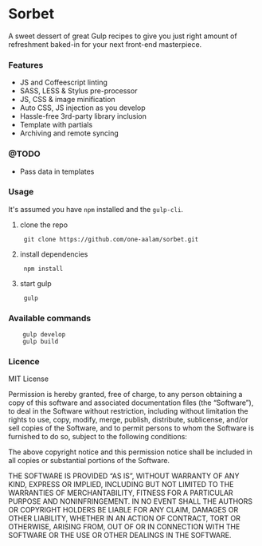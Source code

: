 Sorbet
=============

A sweet dessert of great Gulp recipes to give you just right amount of refreshment baked-in for your next front-end masterpiece.

### Features

- JS and Coffeescript linting
- SASS, LESS & Stylus pre-processor
- JS, CSS & image minification
- Auto CSS, JS injection as you develop
- Hassle-free 3rd-party library inclusion
- Template with partials
- Archiving and remote syncing 

### @TODO
- Pass data in templates

### Usage
It's assumed you have `npm` installed and the `gulp-cli`.

1. clone the repo

		git clone https://github.com/one-aalam/sorbet.git

2. install dependencies

		npm install

3. start gulp

		gulp

### Available commands

		gulp develop
		gulp build



### Licence

MIT License

Permission is hereby granted, free of charge, to any person obtaining a copy of this software and associated documentation files (the “Software”), to deal in the Software without restriction, including without limitation the rights to use, copy, modify, merge, publish, distribute, sublicense, and/or sell copies of the Software, and to permit persons to whom the Software is furnished to do so, subject to the following conditions:

The above copyright notice and this permission notice shall be included in all copies or substantial portions of the Software.

THE SOFTWARE IS PROVIDED “AS IS”, WITHOUT WARRANTY OF ANY KIND, EXPRESS OR IMPLIED, INCLUDING BUT NOT LIMITED TO THE WARRANTIES OF MERCHANTABILITY, FITNESS FOR A PARTICULAR PURPOSE AND NONINFRINGEMENT. IN NO EVENT SHALL THE AUTHORS OR COPYRIGHT HOLDERS BE LIABLE FOR ANY CLAIM, DAMAGES OR OTHER LIABILITY, WHETHER IN AN ACTION OF CONTRACT, TORT OR OTHERWISE, ARISING FROM, OUT OF OR IN CONNECTION WITH THE SOFTWARE OR THE USE OR OTHER DEALINGS IN THE SOFTWARE.

